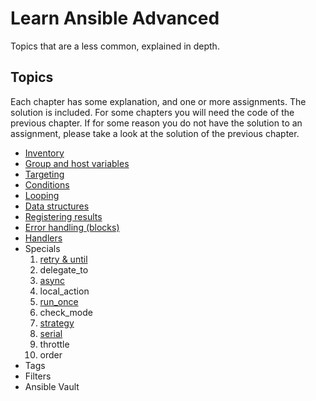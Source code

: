 # Learn Ansible Advanced

Topics that are a less common, explained in depth.

## Topics

Each chapter has some explanation, and one or more assignments. The solution is included. For some chapters you will need the code of the previous chapter. If for some reason you do not have the solution to an assignment, please take a look at the solution of the previous chapter.

- [Inventory](inventory)
- [Group and host variables](group_host_vars)
- [Targeting](targeting)
- [Conditions](conditions)
- [Looping](looping)
- [Data structures](data_structures)
- [Registering results](registering_results)
- [Error handling (blocks)](error_handling)
- [Handlers](handlers)
- Specials
  1. [retry & until](retry_until)
  2. delegate_to
  3. [async](async)
  4. local_action
  5. [run_once](run_once)
  6. check_mode  
  7. [strategy](strategy)
  8. [serial](serial)
  9. throttle
  10. order
- Tags
- Filters
- Ansible Vault
